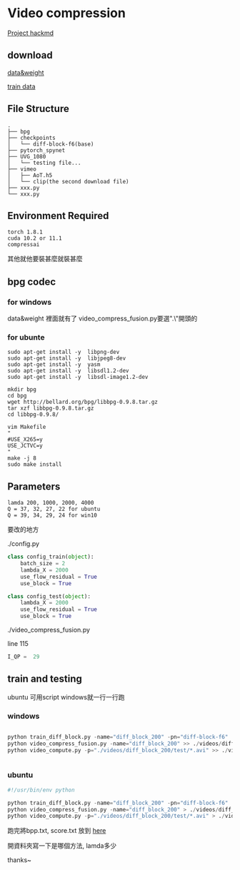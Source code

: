 # Video compression

[Project hackmd](https://hackmd.io/8lFXE2SpQZ-CpB3nm8ldjw?both)

## download
[data&weight](https://drive.google.com/file/d/1ng0wLzDqTljfryn9F4A0GCWSp7LYeQ4w/view?usp=sharing)

[train data](https://drive.google.com/file/d/1GOS2ukeyHUU5Z9M7d3PxJAAHsNY2IEOU/view?usp=sharing)

## File Structure

```
.
├── bpg
├── checkpoints
│   └── diff-block-f6(base)
├── pytorch_spynet
├── UVG_1080
│   └── testing file...
├── vimeo
│   ├── AoT.h5
│   └── clip(the second download file)
├── xxx.py
└── xxx.py

```

## Environment Required

```
torch 1.8.1
cuda 10.2 or 11.1
compressai
```
其他就他要裝甚麼就裝甚麼

## bpg codec

### for windows
data&weight 裡面就有了
video_compress_fusion.py要選".\\"開頭的

### for ubunte
```
sudo apt-get install -y  libpng-dev
sudo apt-get install -y  libjpeg8-dev
sudo apt-get install -y  yasm
sudo apt-get install -y  libsdl1.2-dev
sudo apt-get install -y  libsdl-image1.2-dev

mkdir bpg
cd bpg
wget http://bellard.org/bpg/libbpg-0.9.8.tar.gz
tar xzf libbpg-0.9.8.tar.gz
cd libbpg-0.9.8/

vim Makefile
"
#USE_X265=y
USE_JCTVC=y
"
make -j 8
sudo make install
```
## Parameters
```
lamda 200, 1000, 2000, 4000
Q = 37, 32, 27, 22 for ubuntu
Q = 39, 34, 29, 24 for win10
```

要改的地方

./config.py
```python
class config_train(object):    
    batch_size = 2    
    lambda_X = 2000
    use_flow_residual = True
    use_block = True

class config_test(object):
    lambda_X = 2000
    use_flow_residual = True
    use_block = True

```

./video_compress_fusion.py

line 115
```python
I_QP =  29 
```

## train and testing
ubuntu 可用script windows就一行一行跑
### windows

```python

python train_diff_block.py -name="diff_block_200" -pn="diff-block-f6" 
python video_compress_fusion.py -name="diff_block_200" >> ./videos/diff_block_200/test/bpp.txt
python video_compute.py -p="./videos/diff_block_200/test/*.avi" >> ./videos/diff_block_200/test/score.txt
 
```

### ubuntu

```python
#!/usr/bin/env python

python train_diff_block.py -name="diff_block_200" -pn="diff-block-f6"
python video_compress_fusion.py -name="diff_block_200" > ./videos/diff_block_200/test/bpp.txt
python video_compute.py -p="./videos/diff_block_200/test/*.avi" > ./videos/diff_block_200/test/score.txt

```
跑完將bpp.txt, score.txt 放到 [here](https://drive.google.com/drive/folders/1wUrI00bep61zsHdecPK4PiHHHxJPFRlN?usp=sharing)
 
開資料夾寫一下是哪個方法, lamda多少

thanks~



















